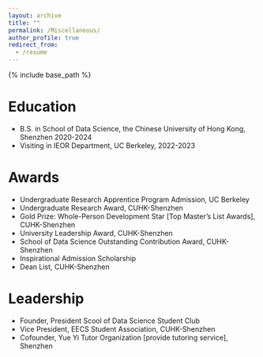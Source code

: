 ```yaml
---
layout: archive
title: ""
permalink: /Miscellaneous/
author_profile: true
redirect_from:
  - /resume
---
```


{% include base_path %}

Education
=====
* B.S. in School of Data Science, the Chinese University of Hong Kong, Shenzhen 2020-2024
* Visiting in IEOR Department, UC Berkeley, 2022-2023
  
Awards
======
* Undergraduate Research Apprentice Program Admission, UC Berkeley    
* Undergraduate Research Award, CUHK-Shenzhen
* Gold Prize: Whole-Person Development Star [Top Master’s List Awards], CUHK-Shenzhen
* University Leadership Award, CUHK-Shenzhen
* School of Data Science Outstanding Contribution Award, CUHK-Shenzhen 
* Inspirational Admission Scholarship
* Dean List, CUHK-Shenzhen
  
Leadership
=====
* Founder, President Scool of Data Science Student Club
* Vice President, EECS Student Association, CUHK-Shenzhen
* Cofounder, Yue Yi Tutor Organization [provide tutoring service], Shenzhen                                                                 

